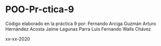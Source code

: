 # POO-Pr-ctica-9

Código elaborado en la práctica 9 por: Fernando Arciga Guzmán Arturo Hernández Acosta Jaime Lagunas Parra Luis Fernando Walls Chávez

xx-xx-2020
